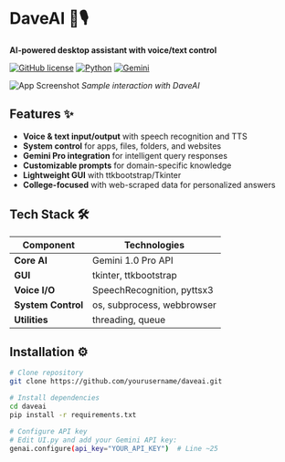 # DaveAI 🤖🎙️  
**AI-powered desktop assistant with voice/text control**

[![GitHub license](https://img.shields.io/badge/License-MIT-blue.svg)](LICENSE)
[![Python](https://img.shields.io/badge/Python-3.10+-yellow)](https://www.python.org/)
[![Gemini](https://img.shields.io/badge/Gemini-1.0_Pro-FF5F15)](https://ai.google.dev/)

![App Screenshot](https://github.com/user-attachments/assets/9ed40c56-0ac8-454a-92e9-0d846ef831fb)
*Sample interaction with DaveAI*

## Features ✨
- **Voice & text input/output** with speech recognition and TTS
- **System control** for apps, files, folders, and websites
- **Gemini Pro integration** for intelligent query responses
- **Customizable prompts** for domain-specific knowledge
- **Lightweight GUI** with ttkbootstrap/Tkinter
- **College-focused** with web-scraped data for personalized answers

## Tech Stack 🛠️
| Component       | Technologies |
|-----------------|-------------|
| **Core AI**     | Gemini 1.0 Pro API |
| **GUI**         | tkinter, ttkbootstrap |
| **Voice I/O**   | SpeechRecognition, pyttsx3 |
| **System Control** | os, subprocess, webbrowser |
| **Utilities**   | threading, queue |

## Installation ⚙️
```bash
# Clone repository
git clone https://github.com/yourusername/daveai.git

# Install dependencies
cd daveai
pip install -r requirements.txt

# Configure API key
# Edit UI.py and add your Gemini API key:
genai.configure(api_key="YOUR_API_KEY")  # Line ~25
